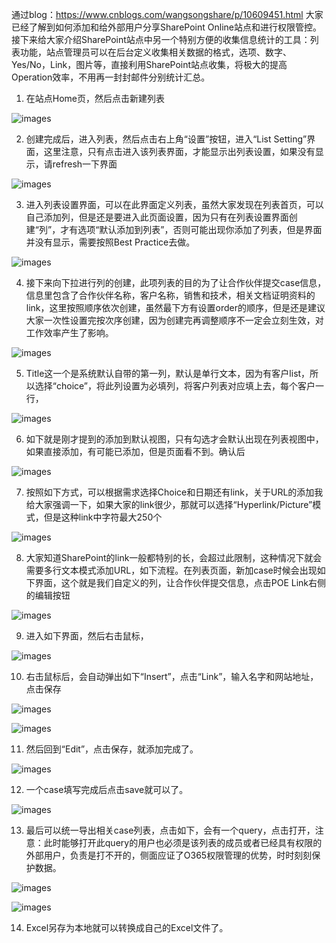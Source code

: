 通过blog：https://www.cnblogs.com/wangsongshare/p/10609451.html 大家已经了解到如何添加和给外部用户分享SharePoint Online站点和进行权限管控。接下来给大家介绍SharePoint站点中另一个特别方便的收集信息统计的工具：列表功能，站点管理员可以在后台定义收集相关数据的格式，选项、数字、Yes/No，Link，图片等，直接利用SharePoint站点收集，将极大的提高Operation效率，不用再一封封邮件分别统计汇总。

1. 在站点Home页，然后点击新建列表

![images](https://github.com/CohenLyon/OCPChinaPTSALLDOCS/blob/patch-1/01.BLOG/images/SharePoint%20Online%E7%AB%99%E7%82%B9%E5%88%97%E8%A1%A8%E8%AE%BE%E7%BD%AE01.png)

2. 创建完成后，进入列表，然后点击右上角“设置”按钮，进入“List Setting”界面，这里注意，只有点击进入该列表界面，才能显示出列表设置，如果没有显示，请refresh一下界面

![images](https://github.com/CohenLyon/OCPChinaPTSALLDOCS/blob/patch-1/01.BLOG/images/SharePoint%20Online%E7%AB%99%E7%82%B9%E5%88%97%E8%A1%A8%E8%AE%BE%E7%BD%AE02.png) 

3. 进入列表设置界面，可以在此界面定义列表，虽然大家发现在列表首页，可以自己添加列，但是还是要进入此页面设置，因为只有在列表设置界面创建“列”，才有选项“默认添加到列表”，否则可能出现你添加了列表，但是界面并没有显示，需要按照Best Practice去做。

![images](https://github.com/CohenLyon/OCPChinaPTSALLDOCS/blob/patch-1/01.BLOG/images/SharePoint%20Online%E7%AB%99%E7%82%B9%E5%88%97%E8%A1%A8%E8%AE%BE%E7%BD%AE03.png)

4. 接下来向下拉进行列的创建，此项列表的目的为了让合作伙伴提交case信息，信息里包含了合作伙伴名称，客户名称，销售和技术，相关文档证明资料的link，这里按照顺序依次创建，虽然最下方有设置order的顺序，但是还是建议大家一次性设置完按次序创建，因为创建完再调整顺序不一定会立刻生效，对工作效率产生了影响。

![images](https://github.com/CohenLyon/OCPChinaPTSALLDOCS/blob/patch-1/01.BLOG/images/SharePoint%20Online%E7%AB%99%E7%82%B9%E5%88%97%E8%A1%A8%E8%AE%BE%E7%BD%AE04.png)

5. Title这一个是系统默认自带的第一列，默认是单行文本，因为有客户list，所以选择“choice”，将此列设置为必填列，将客户列表对应填上去，每个客户一行，

![images](https://github.com/CohenLyon/OCPChinaPTSALLDOCS/blob/patch-1/01.BLOG/images/SharePoint%20Online%E7%AB%99%E7%82%B9%E5%88%97%E8%A1%A8%E8%AE%BE%E7%BD%AE05.png)

6. 如下就是刚才提到的添加到默认视图，只有勾选才会默认出现在列表视图中，如果直接添加，有可能已添加，但是页面看不到。确认后

![images](https://github.com/CohenLyon/OCPChinaPTSALLDOCS/blob/patch-1/01.BLOG/images/SharePoint%20Online%E7%AB%99%E7%82%B9%E5%88%97%E8%A1%A8%E8%AE%BE%E7%BD%AE06.png)

7. 按照如下方式，可以根据需求选择Choice和日期还有link，关于URL的添加我给大家强调一下，如果大家的link很少，那就可以选择“Hyperlink/Picture”模式，但是这种link中字符最大250个

![images](https://github.com/CohenLyon/OCPChinaPTSALLDOCS/blob/patch-1/01.BLOG/images/SharePoint%20Online%E7%AB%99%E7%82%B9%E5%88%97%E8%A1%A8%E8%AE%BE%E7%BD%AE07.png)

8. 大家知道SharePoint的link一般都特别的长，会超过此限制，这种情况下就会需要多行文本模式添加URL，如下流程。在列表页面，新加case时候会出现如下界面，这个就是我们自定义的列，让合作伙伴提交信息，点击POE Link右侧的编辑按钮

![images](https://github.com/CohenLyon/OCPChinaPTSALLDOCS/blob/patch-1/01.BLOG/images/SharePoint%20Online%E7%AB%99%E7%82%B9%E5%88%97%E8%A1%A8%E8%AE%BE%E7%BD%AE08.png)

9. 进入如下界面，然后右击鼠标，

![images](https://github.com/CohenLyon/OCPChinaPTSALLDOCS/blob/patch-1/01.BLOG/images/SharePoint%20Online%E7%AB%99%E7%82%B9%E5%88%97%E8%A1%A8%E8%AE%BE%E7%BD%AE09.png)

10. 右击鼠标后，会自动弹出如下“Insert”，点击“Link”，输入名字和网站地址，点击保存
 
![images](https://github.com/CohenLyon/OCPChinaPTSALLDOCS/blob/patch-1/01.BLOG/images/SharePoint%20Online%E7%AB%99%E7%82%B9%E5%88%97%E8%A1%A8%E8%AE%BE%E7%BD%AE10.png)

![images](https://github.com/CohenLyon/OCPChinaPTSALLDOCS/blob/patch-1/01.BLOG/images/SharePoint%20Online%E7%AB%99%E7%82%B9%E5%88%97%E8%A1%A8%E8%AE%BE%E7%BD%AE11.png)

11. 然后回到“Edit”，点击保存，就添加完成了。

![images](https://github.com/CohenLyon/OCPChinaPTSALLDOCS/blob/patch-1/01.BLOG/images/SharePoint%20Online%E7%AB%99%E7%82%B9%E5%88%97%E8%A1%A8%E8%AE%BE%E7%BD%AE12.png)

12. 一个case填写完成后点击save就可以了。

![images](https://github.com/CohenLyon/OCPChinaPTSALLDOCS/blob/patch-1/01.BLOG/images/SharePoint%20Online%E7%AB%99%E7%82%B9%E5%88%97%E8%A1%A8%E8%AE%BE%E7%BD%AE13.png)

13. 最后可以统一导出相关case列表，点击如下，会有一个query，点击打开，注意：此时能够打开此query的用户也必须是该列表的成员或者已经具有权限的外部用户，负责是打不开的，侧面应证了O365权限管理的优势，时时刻刻保护数据。
 
![images](https://github.com/CohenLyon/OCPChinaPTSALLDOCS/blob/patch-1/01.BLOG/images/SharePoint%20Online%E7%AB%99%E7%82%B9%E5%88%97%E8%A1%A8%E8%AE%BE%E7%BD%AE14.png)

![images](https://github.com/CohenLyon/OCPChinaPTSALLDOCS/blob/patch-1/01.BLOG/images/SharePoint%20Online%E7%AB%99%E7%82%B9%E5%88%97%E8%A1%A8%E8%AE%BE%E7%BD%AE15.png)

14. Excel另存为本地就可以转换成自己的Excel文件了。
